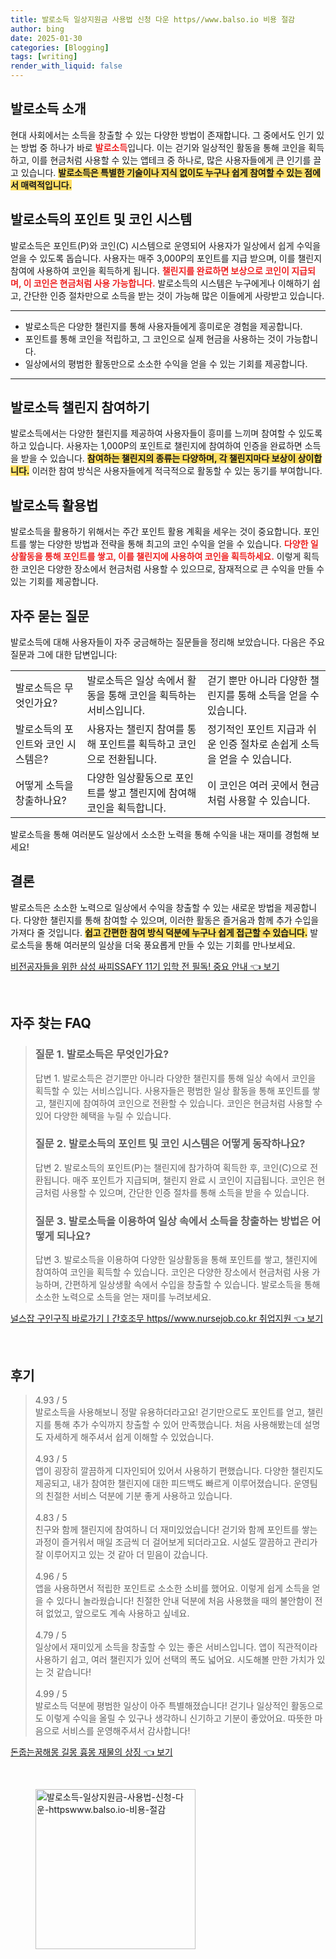 ```yaml
---
title: 발로소득 일상지원금 사용법 신청 다운 https//www.balso.io 비용 절감
author: bing
date: 2025-01-30
categories: [Blogging]
tags: [writing]
render_with_liquid: false
---
```



<h2 id='발로소득_소개'>발로소득 소개</h2>

<p>현대 사회에서는 소득을 창출할 수 있는 다양한 방법이 존재합니다. 그 중에서도 인기 있는 방법 중 하나가 바로 <b><span style="color: #ee2323;">발로소득</span></b>입니다. 이는 걷기와 일상적인 활동을 통해 코인을 획득하고, 이를 현금처럼 사용할 수 있는 앱테크 중 하나로, 많은 사용자들에게 큰 인기를 끌고 있습니다. <b><span style="background-color: #ffe066;">발로소득은 특별한 기술이나 지식 없이도 누구나 쉽게 참여할 수 있는 점에서 매력적입니다.</span></b></p>

<h2 id='발로소득의_포인트_및_코인_시스템'>발로소득의 포인트 및 코인 시스템</h2>

<p>발로소득은 포인트(P)와 코인(C) 시스템으로 운영되어 사용자가 일상에서 쉽게 수익을 얻을 수 있도록 돕습니다. 사용자는 매주 3,000P의 포인트를 지급 받으며, 이를 챌린지 참여에 사용하여 코인을 획득하게 됩니다. <b><span style="color: #ee2323;">챌린지를 완료하면 보상으로 코인이 지급되며, 이 코인은 현금처럼 사용 가능합니다.</span></b> 발로소득의 시스템은 누구에게나 이해하기 쉽고, 간단한 인증 절차만으로 소득을 받는 것이 가능해 많은 이들에게 사랑받고 있습니다.</p>

<hr />

<ul>
    <li>발로소득은 다양한 챌린지를 통해 사용자들에게 흥미로운 경험을 제공합니다.</li>
    <li>포인트를 통해 코인을 적립하고, 그 코인으로 실제 현금을 사용하는 것이 가능합니다.</li>
    <li>일상에서의 평범한 활동만으로 소소한 수익을 얻을 수 있는 기회를 제공합니다.</li>
</ul>

<hr />

<h2 id='발로소득_챌린지_참여하기'>발로소득 챌린지 참여하기</h2>

<p>발로소득에서는 다양한 챌린지를 제공하여 사용자들이 흥미를 느끼며 참여할 수 있도록 하고 있습니다. 사용자는 1,000P의 포인트로 챌린지에 참여하여 인증을 완료하면 소득을 받을 수 있습니다. <b><span style="background-color: #ffe066;">참여하는 챌린지의 종류는 다양하며, 각 챌린지마다 보상이 상이합니다.</span></b> 이러한 참여 방식은 사용자들에게 적극적으로 활동할 수 있는 동기를 부여합니다.</p>

<h2 id='발로소득_활용법'>발로소득 활용법</h2>

<p>발로소득을 활용하기 위해서는 주간 포인트 활용 계획을 세우는 것이 중요합니다. 포인트를 쌓는 다양한 방법과 전략을 통해 최고의 코인 수익을 얻을 수 있습니다. <b><span style="color: #ee2323;">다양한 일상활동을 통해 포인트를 쌓고, 이를 챌린지에 사용하여 코인을 획득하세요.</span></b> 이렇게 획득한 코인은 다양한 장소에서 현금처럼 사용할 수 있으므로, 잠재적으로 큰 수익을 만들 수 있는 기회를 제공합니다.</p>

<h2 id='자주_묻는_질문'>자주 묻는 질문</h2>

<p>발로소득에 대해 사용자들이 자주 궁금해하는 질문들을 정리해 보았습니다. 다음은 주요 질문과 그에 대한 답변입니다:</p>

<table>
    <tr>
        <td>발로소득은 무엇인가요?</td>
        <td>발로소득은 일상 속에서 활동을 통해 코인을 획득하는 서비스입니다.</td>
        <td>걷기 뿐만 아니라 다양한 챌린지를 통해 소득을 얻을 수 있습니다.</td>
    </tr>
    <tr>
        <td>발로소득의 포인트와 코인 시스템은?</td>
        <td>사용자는 챌린지 참여를 통해 포인트를 획득하고 코인으로 전환됩니다.</td>
        <td>정기적인 포인트 지급과 쉬운 인증 절차로 손쉽게 소득을 얻을 수 있습니다.</td>
    </tr>
    <tr>
        <td>어떻게 소득을 창출하나요?</td>
        <td>다양한 일상활동으로 포인트를 쌓고 챌린지에 참여해 코인을 획득합니다.</td>
        <td>이 코인은 여러 곳에서 현금처럼 사용할 수 있습니다.</td>
    </tr>
</table>

<p>발로소득을 통해 여러분도 일상에서 소소한 노력을 통해 수익을 내는 재미를 경험해 보세요!</p>

<h2 id='결론'>결론</h2>

<p>발로소득은 소소한 노력으로 일상에서 수익을 창출할 수 있는 새로운 방법을 제공합니다. 다양한 챌린지를 통해 참여할 수 있으며, 이러한 활동은 즐거움과 함께 추가 수입을 가져다 줄 것입니다. <b><span style="background-color: #ffe066;">쉽고 간편한 참여 방식 덕분에 누구나 쉽게 접근할 수 있습니다.</span></b> 발로소득을 통해 여러분의 일상을 더욱 풍요롭게 만들 수 있는 기회를 만나보세요.</p>


<p><a class="click-button" title="비전공자들을 위한 삼성 싸피SSAFY 11기 입학 전 필독! 중요 안내" href="https://blackassets.github.io/posts/%EB%B9%84%EC%A0%84%EA%B3%B5%EC%9E%90%EB%93%A4%EC%9D%84-%EC%9C%84%ED%95%9C-%EC%82%BC%EC%84%B1-%EC%8B%B8%ED%94%BCSSAFY-11%EA%B8%B0-%EC%9E%85%ED%95%99-%EC%A0%84-%ED%95%84%EB%8F%85!-%EC%A4%91%EC%9A%94-%EC%95%88%EB%82%B4/" rel="dofollow">비전공자들을 위한 삼성 싸피SSAFY 11기 입학 전 필독! 중요 안내 👈 보기</a></p><br>
<h2 id='자주_찾는_FAQ'>자주 찾는 FAQ</h2>
<div itemscope="" itemtype="https://schema.org/FAQPage"> 
<blockquote> 
<div itemscope="" itemprop="mainEntity" itemtype="https://schema.org/Question"> 
<h3 itemprop="name">질문 1. 발로소득은 무엇인가요?</h3> 
<div itemscope="" itemprop="acceptedAnswer" itemtype="https://schema.org/Answer"> 
<span itemprop="text"> 
<p>답변 1. 발로소득은 걷기뿐만 아니라 다양한 챌린지를 통해 일상 속에서 코인을 획득할 수 있는 서비스입니다. 사용자들은 평범한 일상 활동을 통해 포인트를 쌓고, 챌린지에 참여하여 코인으로 전환할 수 있습니다. 코인은 현금처럼 사용할 수 있어 다양한 혜택을 누릴 수 있습니다.</p> 
</span> 
</div> 
</div> 

<div itemscope="" itemprop="mainEntity" itemtype="https://schema.org/Question"> 
<h3 itemprop="name">질문 2. 발로소득의 포인트 및 코인 시스템은 어떻게 동작하나요?</h3> 
<div itemscope="" itemprop="acceptedAnswer" itemtype="https://schema.org/Answer"> 
<span itemprop="text"> 
<p>답변 2. 발로소득의 포인트(P)는 챌린지에 참가하여 획득한 후, 코인(C)으로 전환됩니다. 매주 포인트가 지급되며, 챌린지 완료 시 코인이 지급됩니다. 코인은 현금처럼 사용할 수 있으며, 간단한 인증 절차를 통해 소득을 받을 수 있습니다.</p> 
</span> 
</div> 
</div> 

<div itemscope="" itemprop="mainEntity" itemtype="https://schema.org/Question"> 
<h3 itemprop="name">질문 3. 발로소득을 이용하여 일상 속에서 소득을 창출하는 방법은 어떻게 되나요?</h3> 
<div itemscope="" itemprop="acceptedAnswer" itemtype="https://schema.org/Answer"> 
<span itemprop="text"> 
<p>답변 3. 발로소득을 이용하여 다양한 일상활동을 통해 포인트를 쌓고, 챌린지에 참여하여 코인을 획득할 수 있습니다. 코인은 다양한 장소에서 현금처럼 사용 가능하며, 간편하게 일상생활 속에서 수입을 창출할 수 있습니다. 발로소득을 통해 소소한 노력으로 소득을 얻는 재미를 누려보세요.</p> 
</span> 
</div> 
</div> 
</blockquote> 
</div>
<p><a class="click-button" title="널스잡 구인구직 바로가기ㅣ간호조무 https//www.nursejob.co.kr 취업지원" href="https://blackassets.github.io/posts/%EB%84%90%EC%8A%A4%EC%9E%A1-%EA%B5%AC%EC%9D%B8%EA%B5%AC%EC%A7%81-%EB%B0%94%EB%A1%9C%EA%B0%80%EA%B8%B0%E3%85%A3%EA%B0%84%ED%98%B8%EC%A1%B0%EB%AC%B4-httpswww.nursejob.co.kr-%EC%B7%A8%EC%97%85%EC%A7%80%EC%9B%90/" rel="dofollow">널스잡 구인구직 바로가기ㅣ간호조무 https//www.nursejob.co.kr 취업지원 👈 보기</a></p><br>
<h2 id='후기'>후기</h2>
<div itemscope itemtype="https://schema.org/Product">
  <blockquote>
  <div itemprop="review" itemscope itemtype="https://schema.org/Review">
      <div itemprop="reviewRating" itemscope itemtype="https://schema.org/Rating"> <span itemprop="ratingValue">4.93</span> / <span itemprop="bestRating">5</span> </div>
      <span itemprop="reviewBody">발로소득을 사용해보니 정말 유용하더라고요! 걷기만으로도 포인트를 얻고, 챌린지를 통해 추가 수익까지 창출할 수 있어 만족했습니다. 처음 사용해봤는데 설명도 자세하게 해주셔서 쉽게 이해할 수 있었습니다.</span>
  </div>
  <br>
  <div itemprop="review" itemscope itemtype="https://schema.org/Review">
      <div itemprop="reviewRating" itemscope itemtype="https://schema.org/Rating"> <span itemprop="ratingValue">4.93</span> / <span itemprop="bestRating">5</span> </div>
      <span itemprop="reviewBody">앱이 굉장히 깔끔하게 디자인되어 있어서 사용하기 편했습니다. 다양한 챌린지도 제공되고, 내가 참여한 챌린지에 대한 피드백도 빠르게 이루어졌습니다. 운영팀의 친절한 서비스 덕분에 기분 좋게 사용하고 있습니다.</span>
  </div>
  <br>
  <div itemprop="review" itemscope itemtype="https://schema.org/Review">
      <div itemprop="reviewRating" itemscope itemtype="https://schema.org/Rating"> <span itemprop="ratingValue">4.83</span> / <span itemprop="bestRating">5</span> </div>
      <span itemprop="reviewBody">친구와 함께 챌린지에 참여하니 더 재미있었습니다! 걷기와 함께 포인트를 쌓는 과정이 즐거워서 매일 조금씩 더 걸어보게 되더라고요. 시설도 깔끔하고 관리가 잘 이루어지고 있는 것 같아 더 믿음이 갔습니다.</span>
  </div>
  <br>
  <div itemprop="review" itemscope itemtype="https://schema.org/Review">
      <div itemprop="reviewRating" itemscope itemtype="https://schema.org/Rating"> <span itemprop="ratingValue">4.96</span> / <span itemprop="bestRating">5</span> </div>
      <span itemprop="reviewBody">앱을 사용하면서 적립한 포인트로 소소한 소비를 했어요. 이렇게 쉽게 소득을 얻을 수 있다니 놀라웠습니다! 친절한 안내 덕분에 처음 사용했을 때의 불안함이 전혀 없었고, 앞으로도 계속 사용하고 싶네요.</span>
  </div>
  <br>
  <div itemprop="review" itemscope itemtype="https://schema.org/Review">
      <div itemprop="reviewRating" itemscope itemtype="https://schema.org/Rating"> <span itemprop="ratingValue">4.79</span> / <span itemprop="bestRating">5</span> </div>
      <span itemprop="reviewBody">일상에서 재미있게 소득을 창출할 수 있는 좋은 서비스입니다. 앱이 직관적이라 사용하기 쉽고, 여러 챌린지가 있어 선택의 폭도 넓어요. 시도해볼 만한 가치가 있는 것 같습니다!</span>
  </div>
  <br>
  <div itemprop="review" itemscope itemtype="https://schema.org/Review">
      <div itemprop="reviewRating" itemscope itemtype="https://schema.org/Rating"> <span itemprop="ratingValue">4.99</span> / <span itemprop="bestRating">5</span> </div>
      <span itemprop="reviewBody">발로소득 덕분에 평범한 일상이 아주 특별해졌습니다! 걷기나 일상적인 활동으로도 이렇게 수익을 올릴 수 있구나 생각하니 신기하고 기분이 좋았어요. 따뜻한 마음으로 서비스를 운영해주셔서 감사합니다!</span>
  </div>
  </blockquote>
</div>
<p><a class="click-button" title="돈줍는꿈해몽 길몽 흉몽 재물의 상징" href="https://blackassets.github.io/posts/%EB%8F%88%EC%A4%8D%EB%8A%94%EA%BF%88%ED%95%B4%EB%AA%BD-%EA%B8%B8%EB%AA%BD-%ED%9D%89%EB%AA%BD-%EC%9E%AC%EB%AC%BC%EC%9D%98-%EC%83%81%EC%A7%95/" rel="dofollow">돈줍는꿈해몽 길몽 흉몽 재물의 상징 👈 보기</a></p><br>
<figure class="image"><img src="https://blackassets.github.io/assets/img/thumbnail/발로소득-일상지원금-사용법-신청-다운-httpswww.balso.io-비용-절감.webp" alt="발로소득-일상지원금-사용법-신청-다운-httpswww.balso.io-비용-절감" width="256" height="256"></figure>